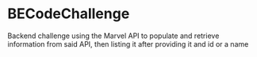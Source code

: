 # BECodeChallenge
Backend challenge using the Marvel API to populate and retrieve information from said API, then listing it after providing it and id or a name
